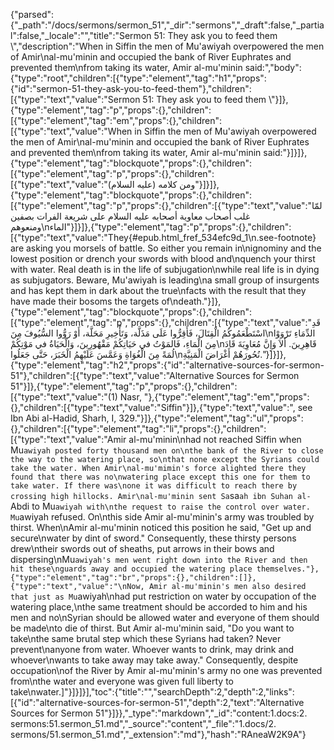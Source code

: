{"parsed":{"_path":"/docs/sermons/sermon_51","_dir":"sermons","_draft":false,"_partial":false,"_locale":"","title":"Sermon 51:  They ask you to feed them \\","description":"When in Siffin the men of Mu'awiyah overpowered the men of Amir\nal-mu'minin and occupied the bank of River Euphrates and prevented them\nfrom taking its water, Amir al-mu'minin said:","body":{"type":"root","children":[{"type":"element","tag":"h1","props":{"id":"sermon-51-they-ask-you-to-feed-them"},"children":[{"type":"text","value":"Sermon 51:  They ask you to feed them \\"}]},{"type":"element","tag":"p","props":{},"children":[{"type":"element","tag":"em","props":{},"children":[{"type":"text","value":"When in Siffin the men of Mu'awiyah overpowered the men of Amir\nal-mu'minin and occupied the bank of River Euphrates and prevented them\nfrom taking its water, Amir al-mu'minin said:"}]}]},{"type":"element","tag":"blockquote","props":{},"children":[{"type":"element","tag":"p","props":{},"children":[{"type":"text","value":"ومن كلامه (عليه السلام)"}]}]},{"type":"element","tag":"blockquote","props":{},"children":[{"type":"element","tag":"p","props":{},"children":[{"type":"text","value":"لمّا غلب أصحاب معاوية أصحابه عليه السلام على شريعة الفرات بصفين ومنعوهم\nالماء"}]}]},{"type":"element","tag":"p","props":{},"children":[{"type":"text","value":"They{#epub.html_fref_534efc9d_1\n.see-footnote} are asking you morsels of battle. So either you remain in\nignominy and the lowest position or drench your swords with blood and\nquench your thirst with water. Real death is in the life of subjugation\nwhile real life is in dying as subjugators. Beware, Mu'awiyah is leading\na small group of insurgents and has kept them in dark about the true\nfacts with the result that they have made their bosoms the targets of\ndeath."}]},{"type":"element","tag":"blockquote","props":{},"children":[{"type":"element","tag":"p","props":{},"children":[{"type":"text","value":"قَدِ اسْتَطْعَمُوكُمُ الْقِتَالَ، فَأَقِرُّوا عَلَى مَذَلَّة، وَتَأْخِيرِ مَحَلَّة، أَوْ رَوُّوا السُّيُوفَ مِنَ\nالدِّمَاءِ تَرْوَوْا مِنَ الْمَاءِ، فَالمَوْتُ في حَيَاتِكُمْ مَقْهُورِينَ، وَالْحَيَاةُ في مَوْتِكُمْ\nقَاهِرِينَ. أَلاَ وَإِنَّ مُعَاوِيَةَ قَادَ لُمَةً مِنَ الْغُوَاةِ وَعَمَّسَ عَلَيْهِمُ الْخَبَرَ، حَتَّى جَعَلُوا\nنُحُورَهُمْ أَغْرَاضَ الْمَنِيَّةِ."}]}]},{"type":"element","tag":"h2","props":{"id":"alternative-sources-for-sermon-51"},"children":[{"type":"text","value":"Alternative Sources for Sermon 51"}]},{"type":"element","tag":"p","props":{},"children":[{"type":"text","value":"(1) Nasr, "},{"type":"element","tag":"em","props":{},"children":[{"type":"text","value":"Siffin"}]},{"type":"text","value":", see Ibn Abi al-Hadid, Sharh, I, 329."}]},{"type":"element","tag":"ul","props":{},"children":[{"type":"element","tag":"li","props":{},"children":[{"type":"text","value":"Amir al-mu'minin\nhad not reached Siffin when Mu`awiyah posted forty thousand men on\nthe bank of the River to close the way to the watering place, so\nthat none except the Syrians could take the water. When Amir\nal-mu'mimin's force alighted there they found that there was no\nwatering place except this one for them to take water. If there was\none it was difficult to reach there by crossing high hillocks. Amir\nal-mu'minin sent Sa`sa`ah ibn Suhan al-`Abdi to Mu`awiyah with\nthe request to raise the control over water. Mu`awiyah refused. On\nthis side Amir al-mu'minin's army was troubled by thirst. When\nAmir al-mu'minin noticed this position he said, \"Get up and secure\nwater by dint of sword.\" Consequently, these thirsty persons drew\ntheir swords out of sheaths, put arrows in their bows and dispersing\nMu`awiyah's men went right down into the River and then hit these\nguards away and occupied the watering place themselves."},{"type":"element","tag":"br","props":{},"children":[]},{"type":"text","value":"\nNow, Amir al-mu'minin's men also desired that just as Mu`awiyah\nhad put restriction on water by occupation of the watering place,\nthe same treatment should be accorded to him and his men and no\nSyrian should be allowed water and everyone of them should be made\nto die of thirst. But Amir al-mu'minin said, \"Do you want to take\nthe same brutal step which these Syrians had taken? Never prevent\nanyone from water. Whoever wants to drink, may drink and whoever\nwants to take away may take away.\" Consequently, despite occupation\nof the River by Amir al-mu'minin's army no one was prevented from\nthe water and everyone was given full liberty to take\nwater.]"}]}]}],"toc":{"title":"","searchDepth":2,"depth":2,"links":[{"id":"alternative-sources-for-sermon-51","depth":2,"text":"Alternative Sources for Sermon 51"}]}},"_type":"markdown","_id":"content:1.docs:2. sermons:51.sermon_51.md","_source":"content","_file":"1.docs/2. sermons/51.sermon_51.md","_extension":"md"},"hash":"RAneaW2K9A"}